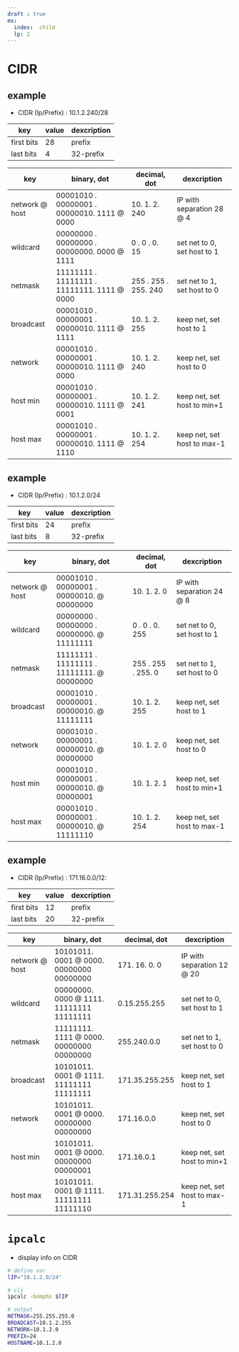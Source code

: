 ```yaml
---
draft : true
mx: 
  index:  child
  lp: 2
---
```


# CIDR

## example

- CIDR (Ip/Prefix) : 10.1.2.240/28

|key|value|dexcription|
|-|-|-|
|first bits|28|prefix|
|last bits|4|32-prefix|

|key|binary, dot|decimal, dot|dexcription|
|-|-|-|-|
|network @ host|00001010 . 00000001 . 00000010. 1111 @ 0000|10. 1. 2. 240|IP with separation 28 @ 4
|wildcard|00000000 . 00000000 . 00000000. 0000 @ 1111|0 . 0 . 0. 15|set net to 0, set host to 1 
|netmask|11111111 . 11111111 . 11111111. 1111 @ 0000|255 . 255 . 255. 240|set net to 1, set host to 0 
|broadcast|00001010 . 00000001 . 00000010. 1111 @ 1111|10. 1. 2. 255|keep net, set host to 1 
|network|00001010 . 00000001 . 00000010. 1111 @ 0000|10. 1. 2. 240|keep net, set host to 0
|host min|00001010 . 00000001 . 00000010. 1111 @ 0001|10. 1. 2. 241|keep net, set host to min+1 
|host max|00001010 . 00000001 . 00000010. 1111 @ 1110|10. 1. 2. 254|keep net, set host to max-1 

## example

- CIDR (Ip/Prefix) : 10.1.2.0/24

|key|value|dexcription|
|-|-|-|
|first bits|24|prefix|
|last bits|8|32-prefix|

|key|binary, dot|decimal, dot|dexcription|
|-|-|-|-|
|network @ host|00001010 . 00000001 . 00000010. @ 00000000|10. 1. 2. 0|IP with separation 24 @ 8
|wildcard|00000000 . 00000000 . 00000000. @ 11111111|0 . 0 . 0. 255|set net to 0, set host to 1 
|netmask|11111111 . 11111111 . 11111111. @ 00000000|255 . 255 . 255. 0|set net to 1, set host to 0 
|broadcast|00001010 . 00000001 . 00000010. @ 11111111|10. 1. 2. 255|keep net, set host to 1 
|network|00001010 . 00000001 . 00000010. @ 00000000|10. 1. 2. 0|keep net, set host to 0
|host min|00001010 . 00000001 . 00000010. @ 00000001|10. 1. 2. 1|keep net, set host to min+1 
|host max|00001010 . 00000001 . 00000010. @ 11111110|10. 1. 2. 254|keep net, set host to max-1 


## example

- CIDR (Ip/Prefix) : 171.16.0.0/12:

|key|value|dexcription|
|-|-|-|
|first bits|12|prefix|
|last bits|20|32-prefix|

|key|binary, dot|decimal, dot|dexcription|
|-|-|-|-|
|network @ host|10101011. 0001 @ 0000. 00000000 00000000|171. 16. 0. 0|IP with separation 12 @ 20
|wildcard|00000000. 0000 @ 1111. 11111111 11111111|0.15.255.255|set net to 0, set host to 1 
|netmask|11111111. 1111 @ 0000. 00000000 00000000|255.240.0.0|set net to 1, set host to 0 
|broadcast|10101011. 0001 @ 1111. 11111111 11111111|171.35.255.255|keep net, set host to 1 
|network|10101011. 0001 @ 0000. 00000000 00000000|171.16.0.0|keep net, set host to 0
|host min|10101011. 0001 @ 0000. 00000000 00000001|171.16.0.1|keep net, set host to min+1 
|host max|10101011. 0001 @ 1111. 11111111 11111110|171.31.255.254|keep net, set host to max-1 



# `ipcalc`
- display info on CIDR
```bash
# define var
lIP="10.1.2.0/24"

# cli
ipcalc -bnmphs $lIP

# output
NETMASK=255.255.255.0
BROADCAST=10.1.2.255
NETWORK=10.1.2.0
PREFIX=24
HOSTNAME=10.1.2.0
```